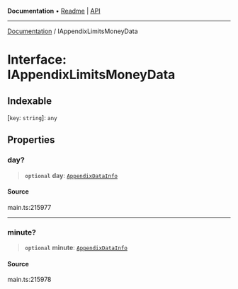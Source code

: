 **Documentation** • [Readme](../README.md) \| [API](../globals.md)

***

[Documentation](../README.md) / IAppendixLimitsMoneyData

# Interface: IAppendixLimitsMoneyData

## Indexable

 \[`key`: `string`\]: `any`

## Properties

### day?

> **`optional`** **day**: [`AppendixDataInfo`](../classes/AppendixDataInfo.md)

#### Source

main.ts:215977

***

### minute?

> **`optional`** **minute**: [`AppendixDataInfo`](../classes/AppendixDataInfo.md)

#### Source

main.ts:215978
